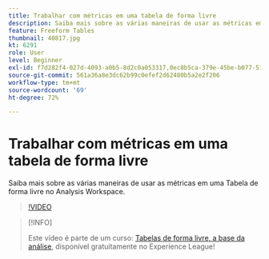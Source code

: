```yaml
---
title: Trabalhar com métricas em uma tabela de forma livre
description: Saiba mais sobre as várias maneiras de usar as métricas em uma Tabela de forma livre no Analysis Workspace.
feature: Freeform Tables
thumbnail: 40817.jpg
kt: 6291
role: User
level: Beginner
exl-id: f7d282f4-027d-4093-a0b5-8d2c0a053317,0ec8b5ca-379e-45be-b077-514af318f42a
source-git-commit: 561a36a8e3dc62b99c0efef2d62480b5a2e2f206
workflow-type: tm+mt
source-wordcount: '69'
ht-degree: 72%

---
```


# Trabalhar com métricas em uma tabela de forma livre

Saiba mais sobre as várias maneiras de usar as métricas em uma Tabela de forma livre no Analysis Workspace.

>[!VIDEO](https://video.tv.adobe.com/v/40817/?quality=12&learn=on)

>[!INFO]
>
> Este vídeo é parte de um curso: [Tabelas de forma livre, a base da análise](https://experienceleague.adobe.com/?recommended=Analytics-U-1-2020.3), disponível gratuitamente no Experience League!
